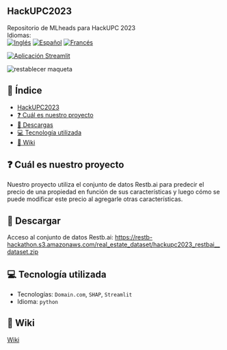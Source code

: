 ## HackUPC2023
Repositorio de MLheads para HackUPC 2023 <br/>
Idiomas: <br/>
[![Inglés](https://img.shields.io/badge/Inglés-🇬🇧-blue)](https://github.com/diaa-shalaby/HackUPC2023/blob/main/README.md)
[![Español](https://img.shields.io/badge/Español-🇪🇸-red)](https://github.com/diaa-shalaby/HackUPC2023/blob/main/languages/es/README.md)
[![Francés](https://img.shields.io/badge/Francés-🇫🇷-white)](https://github.com/diaa-shalaby/HackUPC2023/blob/main/languages/fr/README.md)

[![Aplicación Streamlit](https://static.streamlit.io/badges/streamlit_badge_black_red.svg)](https://mlheads.streamlit.app)

![restablecer maqueta](https://github.com/diaa-shalaby/HackUPC2023/assets/73829218/7741beae-e41d-44f1-9006-562e631340d6)

## :scroll: Índice
- [HackUPC2023](https://github.com/diaa-shalaby/HackUPC2023/blob/main/languages/es/README.md#hackupc2023)
- [:question: Cuál es nuestro proyecto](https://github.com/diaa-shalaby/HackUPC2023/blob/main/languages/es/README.md#question-cu%C3%A1l-es-nuestro-proyecto)
- [:page_facing_up: Descargas](https://github.com/diaa-shalaby/HackUPC2023/blob/main/languages/es/README.md#page_facing_up-descargar)
- [:computer: Tecnología utilizada](https://github.com/diaa-shalaby/HackUPC2023/blob/main/languages/es/README.md#computer-tecnolog%C3%ADa-utilizada)
- [:dart: Wiki](https://github.com/diaa-shalaby/HackUPC2023/blob/main/languages/es/README.md#dart-wiki)

## :question: Cuál es nuestro proyecto
Nuestro proyecto utiliza el conjunto de datos Restb.ai para predecir el precio de una propiedad en función de sus características y luego cómo se puede modificar este precio al agregarle otras características.

## :page_facing_up: Descargar
Acceso al conjunto de datos Restb.ai: https://restb-hackathon.s3.amazonaws.com/real_estate_dataset/hackupc2023_restbai__dataset.zip

## :computer: Tecnología utilizada
- Tecnologías: `Domain.com`, `SHAP`, `Streamlit`
- Idioma: `python`

## :dart: Wiki
[Wiki](https://github.com/diaa-shalaby/HackUPC2023/wiki/Wiki-(en-Espa%C3%B1ol)#documentaci%C3%B3n-sobre-tecnolog%C3%ADas-utilizadas)